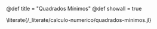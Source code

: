 @def title = "Quadrados Mínimos"
@def showall = true

\literate{/_literate/calculo-numerico/quadrados-minimos.jl}